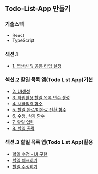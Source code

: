 ## Todo-List-App 만들기

### 기술스택 
+ React
+ TypeScript

### 섹션.1
+ <a href="https://github.com/pan6603/todo-list-app/blob/main/%EC%84%B9%EC%85%981/1.%20%EC%95%B1%EC%83%9D%EC%84%B1%20%EB%B0%8F%20%EA%B3%B5%ED%86%B5%20%ED%83%80%EC%9E%85%20%EC%84%A4%EC%A0%95.md">1. 앱생성 및 공통 타입 설정</a>
### 섹션.2 할일 목록 앱(Todo List App)기본
+ <a href="https://github.com/pan6603/todo-list-app/blob/main/%EC%84%B9%EC%85%98.2%20%ED%95%A0%EC%9D%BC%20%EB%AA%A9%EB%A1%9D%20%EC%95%B1(Todo%20List%20App)%EA%B8%B0%EB%B3%B8/UI%20%EC%83%9D%EC%84%B1.md">2. UI생성</a>
+ <a href="https://github.com/pan6603/todo-list-app/blob/main/%EC%84%B9%EC%85%98.2%20%ED%95%A0%EC%9D%BC%20%EB%AA%A9%EB%A1%9D%20%EC%95%B1(Todo%20List%20App)%EA%B8%B0%EB%B3%B8/3.%20%ED%83%80%EC%9E%85%ED%99%9C%EC%9A%A9%20%ED%95%A0%EC%9D%BC%20%EB%AA%A9%EB%A1%9D%20%EB%B3%80%EC%88%98%20%EC%83%9D%EC%84%B1.md">3. 타입활용 할일 목록 변수 생성</a>
+ <a href="https://github.com/pan6603/todo-list-app/blob/main/%EC%84%B9%EC%85%98.2%20%ED%95%A0%EC%9D%BC%20%EB%AA%A9%EB%A1%9D%20%EC%95%B1(Todo%20List%20App)%EA%B8%B0%EB%B3%B8/4.%20%EC%83%88%EA%B8%80%EC%9E%85%EB%A0%A5%20%ED%95%A8%EC%88%98.md">4. 새글입력 함수</a>
+ <a href="https://github.com/pan6603/todo-list-app/blob/main/%EC%84%B9%EC%85%98.2%20%ED%95%A0%EC%9D%BC%20%EB%AA%A9%EB%A1%9D%20%EC%95%B1(Todo%20List%20App)%EA%B8%B0%EB%B3%B8/5.%20%ED%95%A0%EC%9D%BC%20%EC%99%84%EB%A3%8C%20%EB%AF%B8%EC%99%84%EB%A3%8C%20%EC%A0%84%ED%99%98%20%ED%95%A8%EC%88%98.md">5. 할일 완료/미완료 전환 함수</a>
+ <a href="https://github.com/pan6603/todo-list-app/blob/main/%EC%84%B9%EC%85%98.2%20%ED%95%A0%EC%9D%BC%20%EB%AA%A9%EB%A1%9D%20%EC%95%B1(Todo%20List%20App)%EA%B8%B0%EB%B3%B8/6.%20%EC%88%98%EC%A0%95%2C%20%EC%82%AD%EC%A0%9C%20%ED%95%A8%EC%88%98.md">6. 수정, 삭제 함수</a>
+ <a href="https://github.com/pan6603/todo-list-app/blob/main/%EC%84%B9%EC%85%98.2%20%ED%95%A0%EC%9D%BC%20%EB%AA%A9%EB%A1%9D%20%EC%95%B1(Todo%20List%20App)%EA%B8%B0%EB%B3%B8/7.%20%ED%95%A0%EC%9D%BC%20%EC%9E%85%EB%A0%A5.md">7. 할일 입력</a>
+ <a href="https://github.com/pan6603/todo-list-app/blob/main/%EC%84%B9%EC%85%98.2%20%ED%95%A0%EC%9D%BC%20%EB%AA%A9%EB%A1%9D%20%EC%95%B1(Todo%20List%20App)%EA%B8%B0%EB%B3%B8/8.%20%ED%95%A0%EC%9D%BC%20%EC%B6%9C%EB%A0%A5.md">8. 할일 출력</a>

### 섹션.3 할일 목록 앱(Todo List App)활용
+ <a href="https://github.com/pan6603/todo-list-app/blob/main/%EC%84%B9%EC%85%98.3%20%ED%95%A0%EC%9D%BC%20%EB%AA%A9%EB%A1%9D%20%EC%95%B1/%ED%95%A0%EC%9D%BC%20%EC%88%98%EC%A0%95%20-%20UI%20%EA%B5%AC%ED%98%84.md">할일 수정 - UI 구현</a>
+ <a href="https://github.com/pan6603/todo-list-app/blob/main/%EC%84%B9%EC%85%98.3%20%ED%95%A0%EC%9D%BC%20%EB%AA%A9%EB%A1%9D%20%EC%95%B1/%ED%95%A0%EC%9D%BC%20%EC%B2%B4%ED%81%AC%ED%95%98%EA%B8%B0.md">할일 체크하기</a>
+ <a href="https://github.com/pan6603/todo-list-app/blob/main/%EC%84%B9%EC%85%98.3%20%ED%95%A0%EC%9D%BC%20%EB%AA%A9%EB%A1%9D%20%EC%95%B1/%ED%95%A0%EC%9D%BC%20%EC%88%98%EC%A0%95%ED%95%98%EA%B8%B0.md">할일 수정하기</a>



